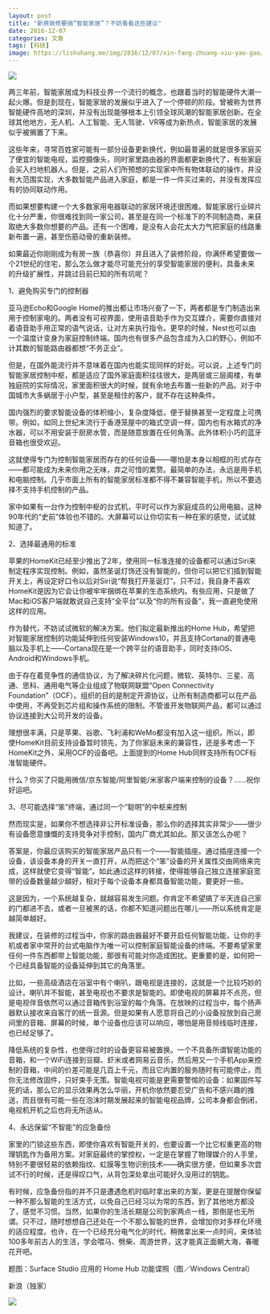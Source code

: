 ```yaml
---
layout: post
title: "新房装修要搞“智能家居”？不妨看看这些建议"
date: 2016-12-07
categories: 文章
tags: [科技]
image: https://lishuhang.me/img/2016/12/07/xin-fang-zhuang-xiu-yao-gao/01.png
---
```


![](http://mmbiz.qpic.cn/mmbiz_jpg/AdRKyBVLoHKY1fF0fFsz5iaHsj2G0YNGHnAibIOs1yg3uV3riaEzAic0n6icTGuWuaJuic6JRpvoFwCrUYBXpUq3HLuA/0?wx_fmt=jpeg)

两三年前，智能家居成为科技业界一个流行的概念，也跟着当时的智能硬件大潮一起火爆。但是到现在，智能家居的发展似乎进入了一个停顿的阶段。曾被称为世界智能硬件高地的深圳，并没有出现能够根本上引领全球风潮的智能家居创新。在全球其他地方，无人机、人工智能、无人驾驶、VR等成为新热点，智能家居的发展似乎被搁置了下来。

这些年来，寻常百姓家可能有一部分设备更新换代，例如最普遍的就是很多家庭买了便宜的智能电视，监控摄像头，同时家里路由器的界面都更新换代了，有些家庭会买入扫地机器人。但是，之前人们所预想的实现家中所有物体联动的操作，并没有大范围实现，大多数智能产品进入家庭，都是一件一件买过来的，并没有发挥应有的协同联动作用。

而如果想要构建一个大多数家用电器联动的家居环境还很困难。智能家居行业碎片化十分严重，你很难找到同一家公司，甚至是在同一个标准下的不同制造商，来获取绝大多数你想要的产品。还有一个困难，是没有人会花太大力气把家庭的线路重新布置一遍，甚至伤筋动骨的重新装修。

如果最近你刚刚成为有房一族（恭喜你）并且进入了装修阶段，你满怀希望要做一个21世纪的住宅，那么怎么做才能尽可能充分的享受智能家居的便利，具备未来的升级扩展性，并跳过目前已知的所有坑呢？

1、避免购买专门的控制器

亚马逊Echo和Google Home的推出都让市场兴奋了一下，两者都是专门制造出来用于控制家电的。两者没有可视界面，使用语音助手作为交互媒介，需要你直接对着语音助手用正常的语气说话，让对方来执行指令。更早的时候，Nest也可以由一个温度计变身为家庭控制终端。国内也有很多产品包含成为入口的野心，例如不计其数的智能路由器都想“不务正业”。

但是，在国外能流行并不意味着在国内也能实现同样的好处。可以说，上述专门的智能家居控制中枢，都是适应了国外家庭面积往往很大，是两层或三层阁楼，有单独庭院的实际情况，家里面积很大的时候，就有余地去布置一些新的产品。对于中国城市大多蜗居于小户型，甚至是租住的客户，就不存在这种条件。

国内强烈的要求智能设备的体积缩小，复杂度降低，便于替换甚至一定程度上可携带。例如，如同上世纪末流行于香港笼屋中的箱式空调一样，国内也有水箱式的净水器，可以不用安装于厨房水管，而是随意放置在任何角落。此外体积小巧的蓝牙音箱也很受欢迎。

这就使得专门为控制智能家居而存在的任何设备——哪怕是本身以相框的形式存在——都可能成为未来你用之无味，弃之可惜的累赘。最简单的办法，永远是用手机和电脑控制。几乎市面上所有的智能家居标准都不得不兼容智能手机，所以不要选择不支持手机控制的产品。

家中如果有一台作为控制中枢的台式机，平时可以作为家庭成员的公用电脑，这种90年代的“史前”体验也不错的。大屏幕可以让你切实有一种在家的感觉，试试就知道了。

2、选择最通用的标准

苹果的HomeKit已经至少推出了2年，使用同一标准连接的设备都可以通过Siri来制定程序实现控制。例如，虽然圣诞灯饰还没有智能的，但你可以把它们插到智能开关上，再设定好口令以后对Siri说“帮我打开圣诞灯”。只不过，我自身不喜欢HomeKit是因为它会让你被牢牢捆绑在苹果的生态系统内。有些应用，只是做了Mac和iOS客户端就敢说自己支持“全平台”以及“你的所有设备”，我一直避免使用这样的应用。

作为替代，不妨试试微软的解决方案。他们拟定最新推出的Home Hub，希望把对智能家居控制的功能延伸到任何安装Windows10，并且支持Cortana的普通电脑以及手机上——Cortana现在是一个跨平台的语音助手，同时支持iOS、Android和Windows手机。

由于存在着竞争性的通信协议，为了解决碎片化问题，微软、英特尔、三星、高通、思科、通用电气等企业组成了物联网联盟“Open Connectivity Foundation”（OCF）。组织的目的是制定开源协议，让所有制造商都可以在产品中使用，不再受到芯片组和操作系统的限制。不管谁开发物联网产品，都可以通过协议连接到大公司开发的设备。

理想很丰满，只是苹果、谷歌、飞利浦和WeMo都没有加入这一组织。所以，即使HomeKit目前支持设备暂时领先，为了你家庭未来的兼容性，还是多考虑一下HomeKit之外，采用OCF的设备吧。上面提到的Home Hub同样支持所有OCF标准智能硬件。

什么？你买了只能用微信/京东智能/阿里智能/米家客户端来控制的设备？……祝你好运吧。

3、尽可能选择“笨”终端，通过同一个“聪明”的中枢来控制

然而现实是，如果你不想选择非公开标准设备，那么你的选择其实非常少——很少有设备愿意慷慨的支持竞争对手控制，国内厂商尤其如此。那又该怎么办呢？

答案是，你最应该购买的智能家居产品只有一个——智能插座。通过插座连接一个设备，该设备本身的开关一直打开，从而把这个“笨”设备的开关属性交由网络来完成，这样就使它变得“智能”。如此通过这样的转接，使得能够自己独立连接家庭宽带的设备数量越少越好，相对于每个设备本身都具备智能功能，要更好一些。

这是因为，一个系统越复杂，就越容易发生问题。你肯定不希望搞了半天连自己家的门都进不去，或者一旦被黑的话，你都不知道问题出在哪儿——所以系统肯定是越简单越好。

我建议，在装修的过程当中，你家的路由器最好不要开启任何智能功能，让你的手机或者家中常开的台式电脑作为唯一可以控制家庭智能设备的终端。不要希望家里任何一件东西都带上智能功能，那很有可能对你造成困扰。更重要的是，如何把一个已经具备智能的设备延伸到其它的角落里。

比如，一些高级酒店在浴室中有个喇叭，跟电视是连接的，这就是一个比较巧妙的设计。喇叭并不智能，甚至电视也不要求是智能的。即使电视的屏幕并不点亮，但是电视伴音依然可以通过音箱传到浴室的每个角落。在放映的过程当中，每个扬声器默认接收来自客厅的统一音源。但是如果有人愿意将自己的小设备投放到自己房间里的音箱、屏幕的时候，单个设备也应该可以响应，哪怕是用音频线临时连接，也已经足够了。

降低系统的复杂性，也使得过时的设备更容易被置换。一个不具备所谓智能功能的音箱，和一个WiFi连接到豆瓣、虾米或者网易云音乐，然后用又一个手机App来控制的音箱，中间的价差可能是几百上千元，而且它内置的服务随时有可能停止，而你无法修改固件，只好束手无策。智能电视可能是更需要警惕的设备：如果固件写死的话，那么它的显示效果再怎么华丽，开机你依然要忍受广告和不感兴趣的推送，而且很有可能一些在泡沫时期发展起来的智能电视品牌，公司本身都会倒闭，电视机开机之后也将无所适从。

4、永远保留“不智能”的应急备份

家里的门锁这些东西，即使你喜欢有智能开关的，也要设置一个比它权重更高的物理钥匙作为备用方案。对家庭最终的掌控权，一定是在掌握了物理媒介的人手里，特别不要很轻易的依赖指纹、虹膜等生物识别技术——确实很方便，但如果多次尝试不行的时候，还是得叹口气，从背包深处拿出可能好久没用过的钥匙。

有时候，应急备份指的并不只是遭遇危机时临时拿出来的方案，更是在提醒你保留一种不那么智能的生活方式，以免自己已经习以为常的东西，到了其他地方都没了，感觉不习惯。当然，如果你的生活长期是公司到家两点一线，那倒是也无所谓。只不过，随时想想自己还处在一个不那么智能的世界，会增加你对多样化环境的适应程度。也许，在一个已经充分电气化的时代，稍微拿出来一点时间，来体验100多年前古人的生活，学会喂马、劈柴、周游世界，这才能真正面朝大海，春暖花开吧。

题图：Surface Studio 应用的 Home Hub 功能谍照（图／Windows Central）

新浪（独家）

![](https://lishuhang.me/img/2016/12/07/xin-fang-zhuang-xiu-yao-gao/01.png)